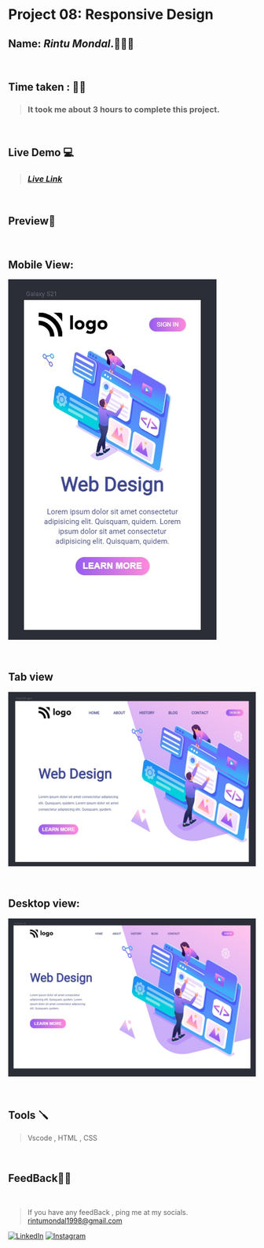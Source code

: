 # **Project 08: Responsive Design**

## **Name:**  _Rintu Mondal_.🧑🏽‍💻
<br>

## **Time taken :** ✍🏼

>### It took me about 3 hours to complete this project.
<br>

## **Live Demo**  💻 

>### _[**Live Link**](https://magenta-tapioca-6fa471.netlify.app/)_
<br>

## **Preview**🔎
<br>

## Mobile View: 
![mobile](./screenshot-mobile.jpg)

<br>


## Tab view
![tab](./screenshot-tab.jpg)

<br>

## Desktop view:
![desktop](./scrrenshot-desktop.jpg)

<br>


## **Tools** 🪛
>Vscode , HTML , CSS
<br>

## **FeedBack**🥷🏼

<br>

> If you have any feedBack , ping me at my socials. rintumondal1998@gmail.com

[![LinkedIn][linkedin-shield]][linkedin-url]
[![Instagram][instagram-shield]][instagram-url]


[instagram-shield]: https://img.shields.io/badge/Instagram-%23E4405F.svg?style=for-the-badge&logo=Instagram&logoColor=white
[instagram-url]: https://www.instagram.com/fairyhunter.gg/

[linkedin-shield]: https://img.shields.io/badge/-LinkedIn-black.svg?style=for-the-badge&logo=linkedin&colorB=0B5FBB
[linkedin-url]: https://www.linkedin.com/in/heyrintu/

